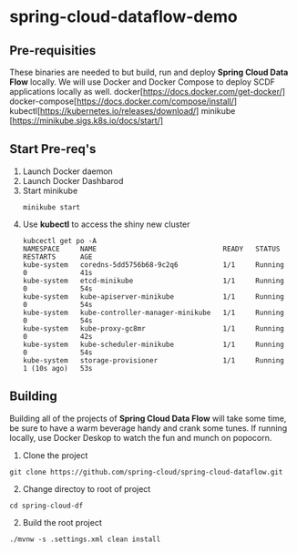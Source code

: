 # spring-cloud-dataflow-demo
## Pre-requisities
These binaries are needed to but build, run and deploy **Spring Cloud Data Flow** locally.  We will use Docker and Docker Compose to deploy SCDF applications locally as well.
docker[https://docs.docker.com/get-docker/]
docker-compose[https://docs.docker.com/compose/install/]
kubectl[https://kubernetes.io/releases/download/]
minikube [https://minikube.sigs.k8s.io/docs/start/]

## Start Pre-req's
1. Launch Docker daemon
2. Launch Docker Dashbarod
3. Start minikube
   ```
   minikube start
   ```
4. Use **kubectl** to access the shiny new cluster
   ```
   kubcectl get po -A
   NAMESPACE     NAME                               READY   STATUS    RESTARTS      AGE
   kube-system   coredns-5dd5756b68-9c2q6           1/1     Running   0             41s
   kube-system   etcd-minikube                      1/1     Running   0             54s
   kube-system   kube-apiserver-minikube            1/1     Running   0             54s
   kube-system   kube-controller-manager-minikube   1/1     Running   0             54s
   kube-system   kube-proxy-gc8mr                   1/1     Running   0             42s
   kube-system   kube-scheduler-minikube            1/1     Running   0             54s
   kube-system   storage-provisioner                1/1     Running   1 (10s ago)   53s   
   ```

## Building
Building all of the projects of **Spring Cloud Data Flow** will take some time, be sure to have a warm beverage handy and crank some tunes.  If running locally, use Docker Deskop to watch the fun and munch on popocorn.

1. Clone the project
```
git clone https://github.com/spring-cloud/spring-cloud-dataflow.git
```
2. Change directoy to root of project
```
cd spring-cloud-df
```

2. Build the root project
```
./mvnw -s .settings.xml clean install
```
